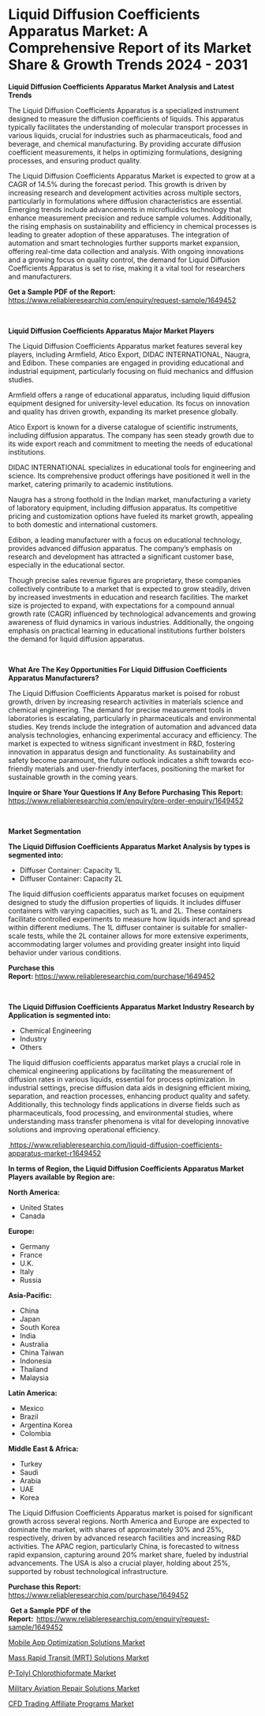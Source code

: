 <p><h1>Liquid Diffusion Coefficients Apparatus Market: A Comprehensive Report of its Market Share & Growth Trends 2024 - 2031</h1></p><p><strong>Liquid Diffusion Coefficients Apparatus Market Analysis and Latest Trends</strong></p>
<p><p>The Liquid Diffusion Coefficients Apparatus is a specialized instrument designed to measure the diffusion coefficients of liquids. This apparatus typically facilitates the understanding of molecular transport processes in various liquids, crucial for industries such as pharmaceuticals, food and beverage, and chemical manufacturing. By providing accurate diffusion coefficient measurements, it helps in optimizing formulations, designing processes, and ensuring product quality.</p><p>The Liquid Diffusion Coefficients Apparatus Market is expected to grow at a CAGR of 14.5% during the forecast period. This growth is driven by increasing research and development activities across multiple sectors, particularly in formulations where diffusion characteristics are essential. Emerging trends include advancements in microfluidics technology that enhance measurement precision and reduce sample volumes. Additionally, the rising emphasis on sustainability and efficiency in chemical processes is leading to greater adoption of these apparatuses. The integration of automation and smart technologies further supports market expansion, offering real-time data collection and analysis. With ongoing innovations and a growing focus on quality control, the demand for Liquid Diffusion Coefficients Apparatus is set to rise, making it a vital tool for researchers and manufacturers.</p></p>
<p><strong>Get a Sample PDF of the Report:&nbsp;</strong> <a href="https://www.reliableresearchiq.com/enquiry/request-sample/1649452?utm_campaign=1521&utm_medium=2&utm_source=Github&utm_content=ia&utm_term=15102024&utm_id=liquid-diffusion-coefficients-apparatus">https://www.reliableresearchiq.com/enquiry/request-sample/1649452</a></p>
<p>&nbsp;</p>
<p><strong>Liquid Diffusion Coefficients Apparatus Major Market Players</strong></p>
<p><p>The Liquid Diffusion Coefficients Apparatus market features several key players, including Armfield, Atico Export, DIDAC INTERNATIONAL, Naugra, and Edibon. These companies are engaged in providing educational and industrial equipment, particularly focusing on fluid mechanics and diffusion studies.</p><p>Armfield offers a range of educational apparatus, including liquid diffusion equipment designed for university-level education. Its focus on innovation and quality has driven growth, expanding its market presence globally. </p><p>Atico Export is known for a diverse catalogue of scientific instruments, including diffusion apparatus. The company has seen steady growth due to its wide export reach and commitment to meeting the needs of educational institutions.</p><p>DIDAC INTERNATIONAL specializes in educational tools for engineering and science. Its comprehensive product offerings have positioned it well in the market, catering primarily to academic institutions.</p><p>Naugra has a strong foothold in the Indian market, manufacturing a variety of laboratory equipment, including diffusion apparatus. Its competitive pricing and customization options have fueled its market growth, appealing to both domestic and international customers.</p><p>Edibon, a leading manufacturer with a focus on educational technology, provides advanced diffusion apparatus. The company’s emphasis on research and development has attracted a significant customer base, especially in the educational sector.</p><p>Though precise sales revenue figures are proprietary, these companies collectively contribute to a market that is expected to grow steadily, driven by increased investments in education and research facilities. The market size is projected to expand, with expectations for a compound annual growth rate (CAGR) influenced by technological advancements and growing awareness of fluid dynamics in various industries. Additionally, the ongoing emphasis on practical learning in educational institutions further bolsters the demand for liquid diffusion apparatus.</p></p>
<p>&nbsp;</p>
<p><strong>What Are The Key Opportunities For Liquid Diffusion Coefficients Apparatus Manufacturers?</strong></p>
<p><p>The Liquid Diffusion Coefficients Apparatus market is poised for robust growth, driven by increasing research activities in materials science and chemical engineering. The demand for precise measurement tools in laboratories is escalating, particularly in pharmaceuticals and environmental studies. Key trends include the integration of automation and advanced data analysis technologies, enhancing experimental accuracy and efficiency. The market is expected to witness significant investment in R&D, fostering innovation in apparatus design and functionality. As sustainability and safety become paramount, the future outlook indicates a shift towards eco-friendly materials and user-friendly interfaces, positioning the market for sustainable growth in the coming years.</p></p>
<p><strong>Inquire or Share Your Questions If Any Before Purchasing This Report:</strong> <a href="https://www.reliableresearchiq.com/enquiry/pre-order-enquiry/1649452?utm_campaign=1521&utm_medium=2&utm_source=Github&utm_content=ia&utm_term=15102024&utm_id=liquid-diffusion-coefficients-apparatus">https://www.reliableresearchiq.com/enquiry/pre-order-enquiry/1649452</a></p>
<p>&nbsp;</p>
<p><strong>Market Segmentation</strong></p>
<p><strong>The Liquid Diffusion Coefficients Apparatus Market Analysis by types is segmented into:</strong></p>
<p><ul><li>Diffuser Container: Capacity 1L</li><li>Diffuser Container: Capacity 2L</li></ul></p>
<p><p>The liquid diffusion coefficients apparatus market focuses on equipment designed to study the diffusion properties of liquids. It includes diffuser containers with varying capacities, such as 1L and 2L. These containers facilitate controlled experiments to measure how liquids interact and spread within different mediums. The 1L diffuser container is suitable for smaller-scale tests, while the 2L container allows for more extensive experiments, accommodating larger volumes and providing greater insight into liquid behavior under various conditions.</p></p>
<p><strong>Purchase this Report:&nbsp;</strong><a href="https://www.reliableresearchiq.com/purchase/1649452?utm_campaign=1521&utm_medium=2&utm_source=Github&utm_content=ia&utm_term=15102024&utm_id=liquid-diffusion-coefficients-apparatus">https://www.reliableresearchiq.com/purchase/1649452</a></p>
<p>&nbsp;</p>
<p><strong>The Liquid Diffusion Coefficients Apparatus Market Industry Research by Application is segmented into:</strong></p>
<p><ul><li>Chemical Engineering</li><li>Industry</li><li>Others</li></ul></p>
<p><p>The liquid diffusion coefficients apparatus market plays a crucial role in chemical engineering applications by facilitating the measurement of diffusion rates in various liquids, essential for process optimization. In industrial settings, precise diffusion data aids in designing efficient mixing, separation, and reaction processes, enhancing product quality and safety. Additionally, this technology finds applications in diverse fields such as pharmaceuticals, food processing, and environmental studies, where understanding mass transfer phenomena is vital for developing innovative solutions and improving operational efficiency.</p></p>
<p><a href="https://www.reliableresearchiq.com/liquid-diffusion-coefficients-apparatus-market-r1649452?utm_campaign=1521&utm_medium=2&utm_source=Github&utm_content=ia&utm_term=15102024&utm_id=liquid-diffusion-coefficients-apparatus">&nbsp;https://www.reliableresearchiq.com/liquid-diffusion-coefficients-apparatus-market-r1649452</a></p>
<p><strong>In terms of Region, the Liquid Diffusion Coefficients Apparatus Market Players available by Region are:</strong></p>
<p>
    <p> <strong> North America: </strong>
        <ul>
            <li>United States</li>
            <li>Canada</li>
        </ul>
        </p> 
    <p> <strong> Europe: </strong>
        <ul>
            <li>Germany</li>
            <li>France</li>
            <li>U.K.</li>
            <li>Italy</li>
            <li>Russia</li>
        </ul>
        </p> 
    <p> <strong> Asia-Pacific: </strong>
        <ul>
            <li>China</li>
            <li>Japan</li>
            <li>South Korea</li>
            <li>India</li>
            <li>Australia</li>
            <li>China Taiwan</li>
            <li>Indonesia</li>
            <li>Thailand</li>
            <li>Malaysia</li>
        </ul>
        </p> 
    <p> <strong> Latin America: </strong>
        <ul>
            <li>Mexico</li>
            <li>Brazil</li>
            <li>Argentina Korea</li>
            <li>Colombia</li>
        </ul>
        </p> 
    <p> <strong> Middle East & Africa: </strong>
        <ul>
            <li>Turkey</li>
            <li>Saudi</li>
            <li>Arabia</li>
            <li>UAE</li>
            <li>Korea</li>
        </ul>
    </p>
    </p>
<p><p>The Liquid Diffusion Coefficients Apparatus market is poised for significant growth across several regions. North America and Europe are expected to dominate the market, with shares of approximately 30% and 25%, respectively, driven by advanced research facilities and increasing R&D activities. The APAC region, particularly China, is forecasted to witness rapid expansion, capturing around 20% market share, fueled by industrial advancements. The USA is also a crucial player, holding about 25%, supported by robust technological infrastructure.</p></p>
<p><strong>Purchase this Report: </strong><a href="https://www.reliableresearchiq.com/purchase/1649452?utm_campaign=1521&utm_medium=2&utm_source=Github&utm_content=ia&utm_term=15102024&utm_id=liquid-diffusion-coefficients-apparatus">https://www.reliableresearchiq.com/purchase/1649452</a></p>
<p>&nbsp;<strong>Get a Sample PDF of the Report:&nbsp;&nbsp;</strong><a href="https://www.reliableresearchiq.com/enquiry/request-sample/1649452?utm_campaign=1521&utm_medium=2&utm_source=Github&utm_content=ia&utm_term=15102024&utm_id=liquid-diffusion-coefficients-apparatus">https://www.reliableresearchiq.com/enquiry/request-sample/1649452</a></p>
<p><strong></strong></p>
<p><p><a href="https://www.linkedin.com/pulse/decoding-mobile-app-optimization-solutions-industry-dynamics-jroue?trk=public_post_embed_feed-article-content&utm_campaign=1521&utm_medium=2&utm_source=Github&utm_content=ia&utm_term=15102024&utm_id=liquid-diffusion-coefficients-apparatus">Mobile App Optimization Solutions Market</a></p><p><a href="https://www.linkedin.com/pulse/global-mass-rapid-transit-mrt-solutions-market-size-trends-2ihne?trk=public_post_embed_feed-article-content&utm_campaign=1521&utm_medium=2&utm_source=Github&utm_content=ia&utm_term=15102024&utm_id=liquid-diffusion-coefficients-apparatus">Mass Rapid Transit (MRT) Solutions Market</a></p><p><a href="https://www.linkedin.com/pulse/strategic-roadmap-success-global-p-tolyl-chlorothioformate-zdcye?trk=public_post_embed_feed-article-content&utm_campaign=1521&utm_medium=2&utm_source=Github&utm_content=ia&utm_term=15102024&utm_id=liquid-diffusion-coefficients-apparatus">P-Tolyl Chlorothioformate Market</a></p><p><a href="https://www.linkedin.com/pulse/military-aviation-repair-solutions-market-size-share-analysis-sntte?trk=public_post_embed_feed-article-content&utm_campaign=1521&utm_medium=2&utm_source=Github&utm_content=ia&utm_term=15102024&utm_id=liquid-diffusion-coefficients-apparatus">Military Aviation Repair Solutions Market</a></p><p><a href="https://www.linkedin.com/pulse/evolution-cfd-trading-affiliate-programs-market-key-shifts-ur7oe?trk=public_post_embed_feed-article-content&utm_campaign=1521&utm_medium=2&utm_source=Github&utm_content=ia&utm_term=15102024&utm_id=liquid-diffusion-coefficients-apparatus">CFD Trading Affiliate Programs Market</a></p></p>
